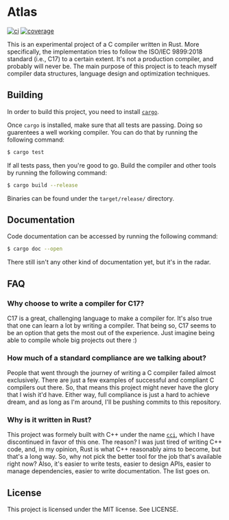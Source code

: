 # Atlas

[![ci](https://github.com/feroldi/atlas/actions/workflows/ci.yml/badge.svg)](https://github.com/feroldi/atlas/actions/workflows/ci.yml)
[![coverage](https://feroldi.github.io/atlas-coverage/badges/flat.svg)](https://feroldi.github.io/atlas-coverage)

This is an experimental project of a C compiler written in Rust. More
specifically, the implementation tries to follow the ISO/IEC 9899:2018
standard (i.e., C17) to a certain extent. It's not a production compiler,
and probably will never be. The main purpose of this project is to
teach myself compiler data structures, language design and optimization
techniques.

## Building

In order to build this project, you need to install [`cargo`](https://github.com/rust-lang/cargo).

Once `cargo` is installed, make sure that all tests are passing.
Doing so guarentees a well working compiler.
You can do that by running the following command:

```bash
$ cargo test
```

If all tests pass, then you're good to go.
Build the compiler and other tools by running the following command:

```bash
$ cargo build --release
```

Binaries can be found under the `target/release/` directory.

## Documentation

Code documentation can be accessed by running the following command:

```bash
$ cargo doc --open
```

There still isn't any other kind of documentation yet, but it's in the radar.

## FAQ

### Why choose to write a compiler for C17?

C17 is a great, challenging language to make a compiler for. It's also
true that one can learn a lot by writing a compiler. That being so,
C17 seems to be an option that gets the most out of the experience.
Just imagine being able to compile whole big projects out there :)

### How much of a standard compliance are we talking about?

People that went through the journey of writing a C compiler failed almost
exclusively.  There are just a few examples of successful and compliant
C compilers out there.  So, that means this project might never have the
glory that I wish it'd have.  Either way, full compliance is just a hard
to achieve dream, and as long as I'm around, I'll be pushing commits to
this repository.

### Why is it written in Rust?

This project was formely built with C++ under the name [`cci`][cci],
which I have discontinued in favor of this one. The reason? I was
just tired of writing C++ code, and, in my opinion, Rust is what C++
reasonably aims to become, but that's a long way. So, why not pick the
better tool for the job that's available right now? Also, it's easier
to write tests, easier to design APIs, easier to manage dependencies,
easier to write documentation. The list goes on.

[cci]: https://github.com/feroldi/cci/

## License

This project is licensed under the MIT license. See LICENSE.

